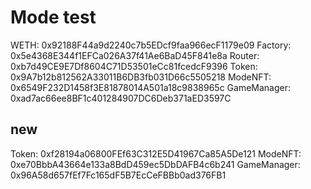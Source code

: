 # Mode test

WETH: 0x92188F44a9d2240c7b5EDcf9faa966ecF1179e09
Factory: 0x5e4368E344f1EFCa026A37f41Ae6BaD45F841e8a
Router: 0xb7d49CE9E7Df8604C71D53501eCc81fcedcF9396
Token: 0x9A7b12b812562A33011B6DB3fb031D66c5505218
ModeNFT: 0x6549F232D1458f3E81878014A501a18c9838965c
GameManager: 0xad7ac66ee8BF1c401284907DC6Deb371aED3597C

## new

Token: 0xf28194a06800FEf63C312E5D41967Ca85A5De121
ModeNFT: 0xe70BbbA43664e133a8BdD459ec5DbDAFB4c6b241
GameManager: 0x96A58d657fEf7Fc165dF5B7EcCeFBBb0ad376FB1
